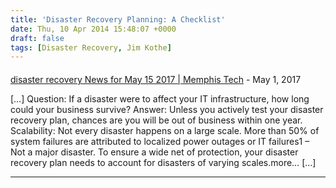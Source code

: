 ```yaml
---
title: 'Disaster Recovery Planning: A Checklist'
date: Thu, 10 Apr 2014 15:48:07 +0000
draft: false
tags: [Disaster Recovery, Jim Kothe]
---
```



#### 
[disaster recovery News for May 15 2017 | Memphis Tech](http://memphiscomputeremergency.com/2017/05/15/disaster-recovery-news-for-may-15-2017-2/ "") - <time datetime="2017-05-15 19:19:27">May 1, 2017</time>

\[…\] Question: If a disaster were to affect your IT infrastructure, how long could your business survive? Answer: Unless you actively test your disaster recovery plan, chances are you will be out of business within one year. Scalability: Not every disaster happens on a large scale. More than 50% of system failures are attributed to localized power outages or IT failures1 – Not a major disaster. To ensure a wide net of protection, your disaster recovery plan needs to account for disasters of varying scales.more… \[…\]
<hr />
